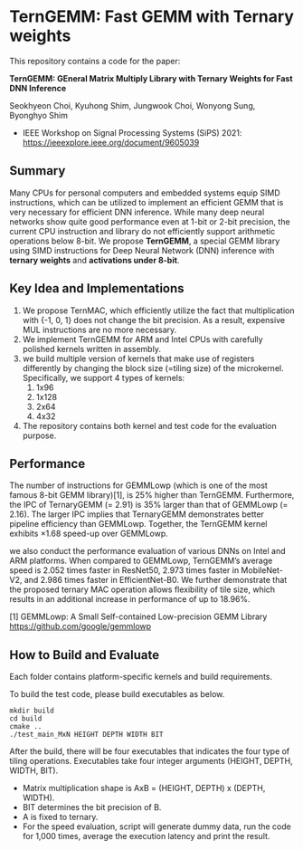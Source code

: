# TernGEMM: Fast GEMM with Ternary weights

This repository contains a code for the paper:

**TernGEMM: GEneral Matrix Multiply Library with Ternary Weights for Fast DNN Inference**

Seokhyeon Choi, Kyuhong Shim, Jungwook Choi, Wonyong Sung, Byonghyo Shim

* IEEE Workshop on Signal Processing Systems (SiPS) 2021: https://ieeexplore.ieee.org/document/9605039


## Summary

Many CPUs for personal computers and embedded systems equip SIMD instructions, 
which can be utilized to implement an efficient GEMM that is very necessary for efficient DNN inference.
While many deep neural networks show quite good performance even at 1-bit or 2-bit precision, 
the current CPU instruction and library do not efficiently support arithmetic operations below 8-bit.
We propose **TernGEMM**, a special GEMM library using SIMD instructions for Deep Neural Network (DNN) inference with 
**ternary weights** and **activations under 8-bit**.



## Key Idea and Implementations

1. We propose TernMAC, which efficiently utilize the fact that multiplication with {-1, 0, 1} does not change the bit precision. As a result, expensive MUL instructions are no more necessary. 
2. We implement TernGEMM for ARM and Intel CPUs with carefully polished kernels written in assembly.
3. we build multiple version of kernels that make use of registers differently by changing the block size (=tiling size) of the microkernel. Specifically, we support 4 types of kernels:
   1. 1x96
   2. 1x128
   3. 2x64
   4. 4x32
4. The repository contains both kernel and test code for the evaluation purpose.



## Performance

The number of instructions for GEMMLowp (which is one of the most famous 8-bit GEMM library)[1], 
is 25% higher than TernGEMM. Furthermore, the IPC of TernaryGEMM (= 2.91) is 35% larger than
that of GEMMLowp (= 2.16). 
The larger IPC implies that TernaryGEMM demonstrates better pipeline efficiency than GEMMLowp. 
Together, the TernGEMM kernel exhibits ×1.68 speed-up over GEMMLowp.

we also conduct the performance evaluation of various DNNs on Intel and ARM platforms. 
When compared to GEMMLowp, TernGEMM’s average speed is 2.052 times faster in ResNet50, 2.973 times faster in MobileNet-V2, and 2.986 times faster in EfficientNet-B0.
We further demonstrate that the proposed ternary MAC operation allows flexibility of tile size, which
results in an additional increase in performance of up to 18.96%.


[1] GEMMLowp: A Small Self-contained Low-precision GEMM Library https://github.com/google/gemmlowp




## How to Build and Evaluate

Each folder contains platform-specific kernels and build requirements.

To build the test code, please build executables as below.

```
mkdir build
cd build
cmake ..
./test_main_MxN HEIGHT DEPTH WIDTH BIT
```

After the build, there will be four executables that indicates the four type of tiling operations.
Executables take four integer arguments (HEIGHT, DEPTH, WIDTH, BIT).
* Matrix multiplication shape is AxB = (HEIGHT, DEPTH) x (DEPTH, WIDTH).
* BIT determines the bit precision of B.
* A is fixed to ternary.
* For the speed evaluation, script will generate dummy data, run the code for 1,000 times, average the execution latency and print the result. 
